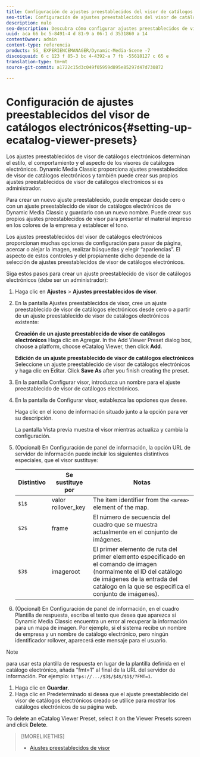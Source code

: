 ```yaml
---
title: Configuración de ajustes preestablecidos del visor de catálogos electrónicos
seo-title: Configuración de ajustes preestablecidos del visor de catálogos electrónicos
description: nulo
seo-description: Descubra cómo configurar ajustes preestablecidos de visor de catálogos electrónicos.
uuid: aca 66 bc 5-8491-4 d 81-9 a 06-1 d 3531860 a 14
contentOwner: admin
content-type: referencia
products: SG_ EXPERIENCEMANAGER/Dynamic-Media-Scene -7
discoiquuid: 6 c 123 f 85-3 bc 4-4392-a 7 fb -55618127 c 65 e
translation-type: tm+mt
source-git-commit: a1722c15d3c049f05959d895e85297d47d730872

---
```



# Configuración de ajustes preestablecidos del visor de catálogos electrónicos{#setting-up-ecatalog-viewer-presets}

Los ajustes preestablecidos de visor de catálogos electrónicos determinan el estilo, el comportamiento y el aspecto de los visores de catálogos electrónicos. Dynamic Media Classic proporciona ajustes preestablecidos de visor de catálogos electrónicos y también puede crear sus propios ajustes preestablecidos de visor de catálogos electrónicos si es administrador.

Para crear un nuevo ajuste preestablecido, puede empezar desde cero o con un ajuste preestablecido de visor de catálogos electrónicos de Dynamic Media Classic y guardarlo con un nuevo nombre. Puede crear sus propios ajustes preestablecidos de visor para presentar el material impreso en los colores de la empresa y establecer el tono.

Los ajustes preestablecidos del visor de catálogos electrónicos proporcionan muchas opciones de configuración para pasar de página, acercar o alejar la imagen, realizar búsquedas y elegir “apariencias”. El aspecto de estos controles y del propiamente dicho depende de la selección de ajustes preestablecidos de visor de catálogos electrónicos.

Siga estos pasos para crear un ajuste preestablecido de visor de catálogos electrónicos (debe ser un administrador):

1. Haga clic en **Ajustes** &gt; **Ajustes preestablecidos de visor**.
1. En la pantalla Ajustes preestablecidos de visor, cree un ajuste preestablecido de visor de catálogos electrónicos desde cero o a partir de un ajuste preestablecido de visor de catálogos electrónicos existente:

   **Creación de un ajuste preestablecido de visor de catálogos electrónicos** Haga clic en Agregar. In the Add Viewer Preset dialog box, choose a platform, choose eCatalog Viewer, then click **Add**.

   **Edición de un ajuste preestablecido de visor de catálogos electrónicos** Seleccione un ajuste preestablecido de visor de catálogos electrónicos y haga clic en Editar. Click **Save As** after you finish creating the preset.

1. En la pantalla Configurar visor, introduzca un nombre para el ajuste preestablecido de visor de catálogos electrónicos.
1. En la pantalla de Configurar visor, establezca las opciones que desee.

   Haga clic en el icono de información  situado junto a la opción para ver su descripción.

   La pantalla Vista previa muestra el visor mientras actualiza y cambia la configuración.

1. (Opcional) En Configuración de panel de información, la opción URL de servidor de información puede incluir los siguientes distintivos especiales, que el visor sustituye:

   | Distintivo | Se sustituye por | Notas |
   |--- |--- |--- |
   | `$1$` | valor rollover_key | The item identifier from the `<area>` element of the map. |
   | `$2$` | frame | El número de secuencia del cuadro que se muestra actualmente en el conjunto de imágenes. |
   | `$3$` | imageroot | El primer elemento de ruta del primer elemento especificado en el comando de imagen (normalmente el ID del catálogo de imágenes de la entrada del catálogo en la que se especifica el conjunto de imágenes). |

1. (Opcional) En Configuración de panel de información, en el cuadro Plantilla de respuesta, escriba el texto que desea que aparezca si Dynamic Media Classic encuentra un error al recuperar la información para un mapa de imagen. Por ejemplo, si el sistema recibe un nombre de empresa y un nombre de catálogo electrónico, pero ningún identificador rollover, aparecerá este mensaje para el usuario.

>[!NOTE]
>
>para usar esta plantilla de respuesta en lugar de la plantilla definida en el catálogo electrónico, añada “fmt=1” al final de la URL del servidor de información. Por ejemplo: `https://.../$3$/$4$/$1$/?FMT=1`.

1. Haga clic en **Guardar**.
1. Haga clic en Predeterminado si desea que el ajuste preestablecido del visor de catálogos electrónicos creado se utilice para mostrar los catálogos electrónicos de su página web.

To delete an eCatalog Viewer Preset, select it on the Viewer Presets screen and click **Delete**.

>[!MORELIKETHIS]
>
>* [Ajustes preestablecidos de visor](application-setup.md#viewer_presets)


